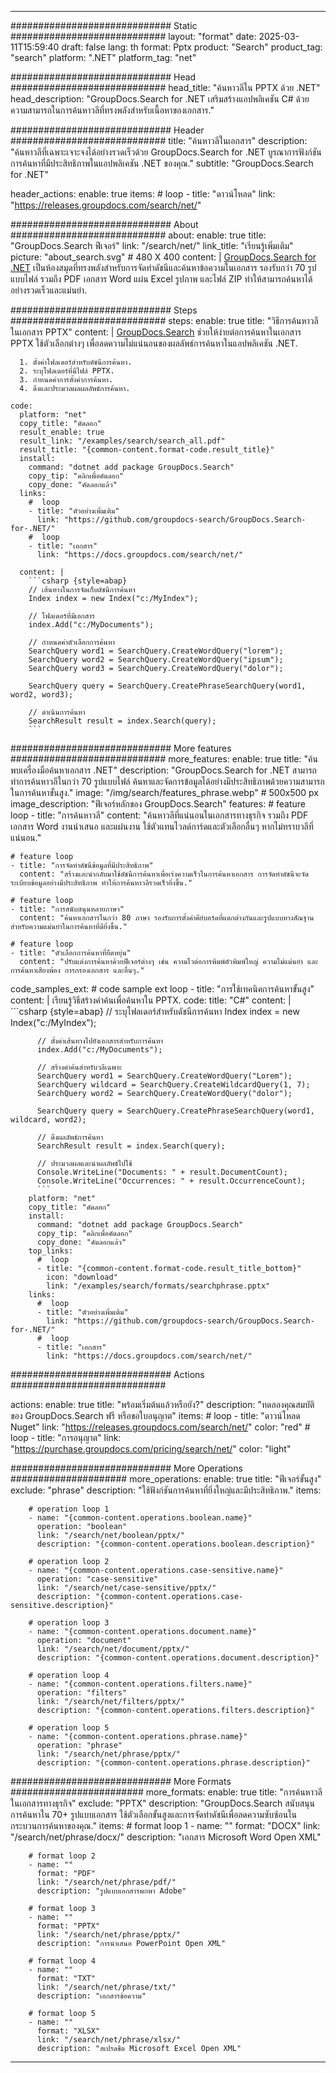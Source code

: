 
---
############################# Static ############################
layout: "format"
date:  2025-03-11T15:59:40
draft: false
lang: th
format: Pptx
product: "Search"
product_tag: "search"
platform: ".NET"
platform_tag: "net"

############################# Head ############################
head_title: "ค้นหาวลีใน PPTX ด้วย .NET"
head_description: "GroupDocs.Search for .NET เสริมสร้างแอปพลิเคชัน C# ด้วยความสามารถในการค้นหาวลีที่ทรงพลังสำหรับเนื้อหาของเอกสาร."

############################# Header ############################
title: "ค้นหาวลีในเอกสาร" 
description: "ค้นหาวลีที่เฉพาะเจาะจงได้อย่างรวดเร็วด้วย GroupDocs.Search for .NET บูรณาการฟังก์ชันการค้นหาที่มีประสิทธิภาพในแอปพลิเคชัน .NET ของคุณ."
subtitle: "GroupDocs.Search for .NET" 

header_actions:
  enable: true
  items:
    #  loop
    - title: "ดาวน์โหลด"
      link: "https://releases.groupdocs.com/search/net/"
      
############################# About ############################
about:
    enable: true
    title: "GroupDocs.Search ฟีเจอร์"
    link: "/search/net/"
    link_title: "เรียนรู้เพิ่มเติม"
    picture: "about_search.svg" # 480 X 400
    content: |
       [GroupDocs.Search for .NET](/search/net/) เป็นห้องสมุดที่ทรงพลังสำหรับการจัดทำดัชนีและค้นหาข้อความในเอกสาร รองรับกว่า 70 รูปแบบไฟล์ รวมถึง PDF เอกสาร Word แผ่น Excel รูปภาพ และไฟล์ ZIP ทำให้สามารถค้นหาได้อย่างรวดเร็วและแม่นยำ.

############################# Steps ############################
steps:
    enable: true
    title: "วิธีการค้นหาวลีในเอกสาร PPTX"
    content: |
      [GroupDocs.Search](/search/net/) ช่วยให้ง่ายต่อการค้นหาในเอกสาร PPTX ใช้ตัวเลือกต่างๆ เพื่อลดความไม่แน่นอนของผลลัพธ์การค้นหาในแอปพลิเคชัน .NET.
      
      1. ตั้งค่าโฟลเดอร์สำหรับดัชนีการค้นหา.
      2. ระบุโฟลเดอร์ที่มีไฟล์ PPTX.
      3. กำหนดค่าการตั้งค่าการค้นหา.
      4. ดึงและประมวลผลผลลัพธ์การค้นหา.
   
    code:
      platform: "net"
      copy_title: "คัดลอก"
      result_enable: true
      result_link: "/examples/search/search_all.pdf"
      result_title: "{common-content.format-code.result_title}"
      install:
        command: "dotnet add package GroupDocs.Search"
        copy_tip: "คลิกเพื่อคัดลอก"
        copy_done: "คัดลอกแล้ว"
      links:
        #  loop
        - title: "ตัวอย่างเพิ่มเติม"
          link: "https://github.com/groupdocs-search/GroupDocs.Search-for-.NET/"
        #  loop
        - title: "เอกสาร"
          link: "https://docs.groupdocs.com/search/net/"
          
      content: |
        ```csharp {style=abap}
        // เส้นทางในการจัดเก็บดัชนีการค้นหา
        Index index = new Index("c:/MyIndex");

        // โฟลเดอร์ที่มีเอกสาร
        index.Add("c:/MyDocuments");

        // กำหนดค่าตัวเลือกการค้นหา
        SearchQuery word1 = SearchQuery.CreateWordQuery("lorem");
        SearchQuery word2 = SearchQuery.CreateWordQuery("ipsum");
        SearchQuery word3 = SearchQuery.CreateWordQuery("dolor");

        SearchQuery query = SearchQuery.CreatePhraseSearchQuery(word1, word2, word3);

        // ดำเนินการค้นหา
        SearchResult result = index.Search(query);
        ```            

############################# More features ############################
more_features:
  enable: true
  title: "ค้นพบเครื่องมือค้นหาเอกสาร .NET"
  description: "GroupDocs.Search for .NET สามารถทำการค้นหาวลีในกว่า 70 รูปแบบไฟล์ ค้นหาและจัดการข้อมูลได้อย่างมีประสิทธิภาพด้วยความสามารถในการค้นหาขั้นสูง."
  image: "/img/search/features_phrase.webp" # 500x500 px
  image_description: "ฟีเจอร์หลักของ GroupDocs.Search"
  features:
    # feature loop
    - title: "การค้นหาวลี"
      content: "ค้นหาวลีที่แน่นอนในเอกสารทางธุรกิจ รวมถึง PDF เอกสาร Word งานนำเสนอ และแผ่นงาน ใช้ตัวแทนไวลด์การ์ดและตัวเลือกอื่นๆ หากไม่ทราบวลีที่แน่นอน."

    # feature loop
    - title: "การจัดทำดัชนีข้อมูลที่มีประสิทธิภาพ"
      content: "สร้างและนำกลับมาใช้ดัชนีการค้นหาเพื่อเร่งความเร็วในการค้นหาเอกสาร การจัดทำดัชนีจะจัดระเบียบข้อมูลอย่างมีประสิทธิภาพ ทำให้การค้นหาวลีรวดเร็วยิ่งขึ้น."

    # feature loop
    - title: "การสนับสนุนหลายภาษา"
      content: "ค้นหาเอกสารในกว่า 80 ภาษา รองรับการตั้งค่าคีย์บอร์ดที่แตกต่างกันและรูปแบบทางสัณฐานสำหรับความแม่นยำในการค้นหาที่ดียิ่งขึ้น."

    # feature loop
    - title: "ตัวเลือกการค้นหาที่ยืดหยุ่น"
      content: "ปรับแต่งการค้นหาด้วยฟีเจอร์ต่างๆ เช่น ความไวต่อการพิมพ์ตัวพิมพ์ใหญ่ ความไม่แม่นยำ และการค้นหาเสียงพ้อง การกรองเอกสาร และอื่นๆ."
      
  code_samples_ext:
    # code sample ext loop
    - title: "การใช้เทคนิคการค้นหาขั้นสูง"
      content: |
        เรียนรู้วิธีสร้างคำค้นเพื่อค้นหาใน PPTX.
      code:
        title: "C#"
        content: |
          ```csharp {style=abap}
          // ระบุโฟลเดอร์สำหรับดัชนีการค้นหา
          Index index = new Index("c:/MyIndex");
              
          // ตั้งค่าเส้นทางไปยังเอกสารสำหรับการค้นหา
          index.Add("c:/MyDocuments");

          // สร้างคำค้นสำหรับวลีเฉพาะ
          SearchQuery word1 = SearchQuery.CreateWordQuery("Lorem");
          SearchQuery wildcard = SearchQuery.CreateWildcardQuery(1, 7);
          SearchQuery word2 = SearchQuery.CreateWordQuery("dolor");

          SearchQuery query = SearchQuery.CreatePhraseSearchQuery(word1, wildcard, word2);

          // ดึงผลลัพธ์การค้นหา
          SearchResult result = index.Search(query);
          
          // ประมวลผลและนำผลลัพธ์ไปใช้
          Console.WriteLine("Documents: " + result.DocumentCount);
          Console.WriteLine("Occurrences: " + result.OccurrenceCount);
          ```
        platform: "net"
        copy_title: "คัดลอก"
        install:
          command: "dotnet add package GroupDocs.Search"
          copy_tip: "คลิกเพื่อคัดลอก"
          copy_done: "คัดลอกแล้ว"
        top_links:
          #  loop
          - title: "{common-content.format-code.result_title_bottom}"
            icon: "download"
            link: "/examples/search/formats/searchphrase.pptx"
        links:
          #  loop
          - title: "ตัวอย่างเพิ่มเติม"
            link: "https://github.com/groupdocs-search/GroupDocs.Search-for-.NET/"
          #  loop
          - title: "เอกสาร"
            link: "https://docs.groupdocs.com/search/net/"
            

            


############################# Actions ############################

actions:
  enable: true
  title: "พร้อมเริ่มต้นแล้วหรือยัง?"
  description: "ทดลองคุณสมบัติของ GroupDocs.Search ฟรี หรือขอใบอนุญาต"
  items:
    #  loop
    - title: "ดาวน์โหลด Nuget"
      link: "https://releases.groupdocs.com/search/net/"
      color: "red"
        #  loop
    - title: "การอนุญาต"
      link: "https://purchase.groupdocs.com/pricing/search/net/"
      color: "light"


############################# More Operations #####################
more_operations:
    enable: true
    title: "ฟีเจอร์ขั้นสูง"
    exclude: "phrase"
    description: "ใช้ฟังก์ชันการค้นหาที่ยิ่งใหญ่และมีประสิทธิภาพ."
    items: 
          
        # operation loop 1
        - name: "{common-content.operations.boolean.name}"
          operation: "boolean"
          link: "/search/net/boolean/pptx/"
          description: "{common-content.operations.boolean.description}"

        # operation loop 2
        - name: "{common-content.operations.case-sensitive.name}"
          operation: "case-sensitive"
          link: "/search/net/case-sensitive/pptx/"
          description: "{common-content.operations.case-sensitive.description}"

        # operation loop 3
        - name: "{common-content.operations.document.name}"
          operation: "document"
          link: "/search/net/document/pptx/"
          description: "{common-content.operations.document.description}"

        # operation loop 4
        - name: "{common-content.operations.filters.name}"
          operation: "filters"
          link: "/search/net/filters/pptx/"
          description: "{common-content.operations.filters.description}"

        # operation loop 5
        - name: "{common-content.operations.phrase.name}"
          operation: "phrase"
          link: "/search/net/phrase/pptx/"
          description: "{common-content.operations.phrase.description}"
          
        
          
############################# More Formats ########################
more_formats:
    enable: true
    title: "การค้นหาวลีในเอกสารทางธุรกิจ"
    exclude: "PPTX"
    description: "GroupDocs.Search สนับสนุนการค้นหาใน 70+ รูปแบบเอกสาร ใช้ตัวเลือกขั้นสูงและการจัดทำดัชนีเพื่อลดความซับซ้อนในกระบวนการค้นหาของคุณ."
    items: 
        # format loop 1
        - name: ""
          format: "DOCX"
          link: "/search/net/phrase/docx/"
          description: "เอกสาร Microsoft Word Open XML"
          
        # format loop 2
        - name: ""
          format: "PDF"
          link: "/search/net/phrase/pdf/"
          description: "รูปแบบเอกสารพกพา Adobe"
          
        # format loop 3
        - name: ""
          format: "PPTX"
          link: "/search/net/phrase/pptx/"
          description: "การนำเสนอ PowerPoint Open XML"

        # format loop 4
        - name: ""
          format: "TXT"
          link: "/search/net/phrase/txt/"
          description: "เอกสารข้อความ"
          
        # format loop 5
        - name: ""
          format: "XLSX"
          link: "/search/net/phrase/xlsx/"
          description: "สเปรดชีต Microsoft Excel Open XML"
  

---